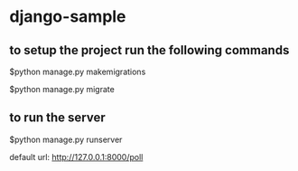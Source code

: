 # django-sample
## to setup the project run the following commands
$python manage.py makemigrations

$python manage.py migrate

## to run the server
$python manage.py runserver

default url: http://127.0.0.1:8000/poll
